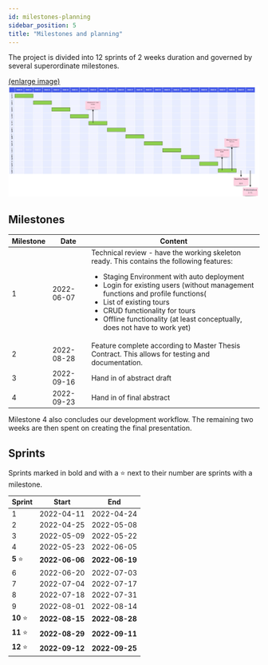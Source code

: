 ```yaml
---
id: milestones-planning
sidebar_position: 5
title: "Milestones and planning"
---
```


The project is divided into 12 sprints of 2 weeks duration and governed by several superordinate milestones.

[(enlarge image)](/img/general/GANTT.jpg)
![Example banner](/img/general/GANTT.jpg)

## Milestones

| Milestone | Date       | Content                                                                                                                                                                                                                                                                                                                                                                                         |
|-----------|------------|-------------------------------------------------------------------------------------------------------------------------------------------------------------------------------------------------------------------------------------------------------------------------------------------------------------------------------------------------------------------------------------------------|
| 1         | 2022-06-07 | Technical review - have the working skeleton ready. This contains the following features: <ul><li>Staging Environment with auto deployment</li><li>Login for existing users (without management functions and profile functions(</li><li>List of existing tours</li><li>CRUD functionality for tours</li><li>Offline functionality (at least conceptually, does not have to work yet)</li></ul> |
| 2         | 2022-08-28 | Feature complete according to Master Thesis Contract. This allows for testing and documentation.                                                                                                                                                                                                                                                                                                |
| 3         | 2022-09-16 | Hand in of abstract draft                                                                                                                                                                                                                                                                                                                                                                       |
| 4         | 2022-09-23 | Hand in of final abstract                                                                                                                                                                                                                                                                                                                                                                       |

Milestone 4 also concludes our development workflow. The remaining two weeks are then spent on creating the final
presentation.

## Sprints

Sprints marked in bold and with a ⭐ next to their number are sprints with a milestone.

| Sprint    | Start          | End            |
|-----------|----------------|----------------|
| 1         | 2022-04-11     | 2022-04-24     |
| 2         | 2022-04-25     | 2022-05-08     |
| 3         | 2022-05-09     | 2022-05-22     |
| 4         | 2022-05-23     | 2022-06-05     |
| **5** ⭐   | **2022-06-06** | **2022-06-19** |
| 6         | 2022-06-20     | 2022-07-03     |
| 7         | 2022-07-04     | 2022-07-17     |
| 8         | 2022-07-18     | 2022-07-31     |
| 9         | 2022-08-01     | 2022-08-14     |
| **10** ⭐  | **2022-08-15** | **2022-08-28** |
| **11** ⭐  | **2022-08-29** | **2022-09-11** |
| **12** ⭐  | **2022-09-12** | **2022-09-25** |
